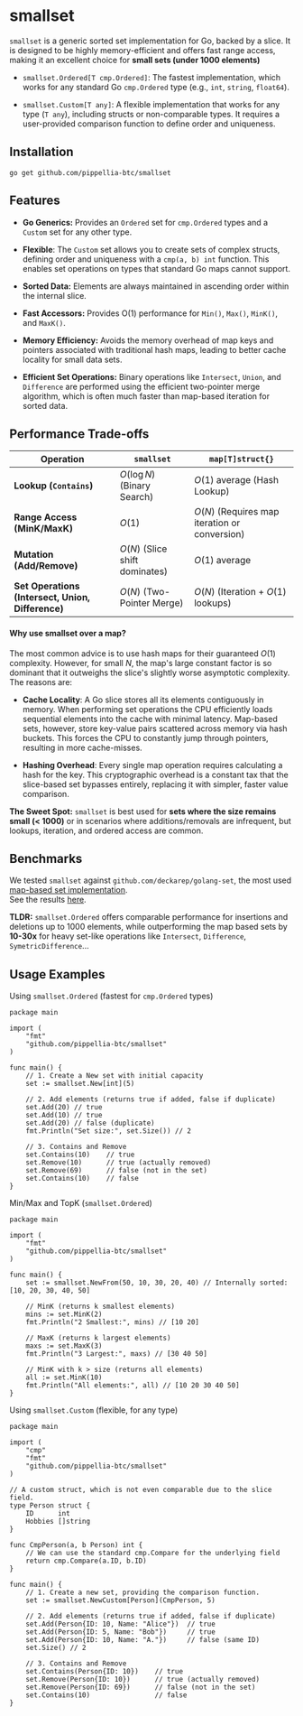 # smallset

`smallset` is a generic sorted set implementation for Go, backed by a slice. It is designed to be highly memory-efficient and offers fast range access, making it an excellent choice for **small sets (under 1000 elements)**

* `smallset.Ordered[T cmp.Ordered]`: The fastest implementation, which works for any standard Go `cmp.Ordered` type (e.g., `int`, `string`, `float64`).

* `smallset.Custom[T any]`: A flexible implementation that works for any type (`T any`), including structs or non-comparable types. It requires a user-provided comparison function to define order and uniqueness.

## Installation

```
go get github.com/pippellia-btc/smallset
```

## Features

* **Go Generics:** Provides an `Ordered` set for `cmp.Ordered` types and a `Custom` set for any other type.

* **Flexible**: The `Custom` set allows you to create sets of complex structs, defining order and uniqueness with a `cmp(a, b) int` function. This enables set operations on types that standard Go maps cannot support.

* **Sorted Data:** Elements are always maintained in ascending order within the internal slice.

* **Fast Accessors:** Provides O(1) performance for `Min()`, `Max()`, `MinK()`, and `MaxK()`.

* **Memory Efficiency:** Avoids the memory overhead of map keys and pointers associated with traditional hash maps, leading to better cache locality for small data sets.

* **Efficient Set Operations:** Binary operations like `Intersect`, `Union`, and `Difference` are performed using the efficient two-pointer merge algorithm, which is often much faster than map-based iteration for sorted data.

## Performance Trade-offs

| Operation | `smallset` | `map[T]struct{}` |
| --------- | ------------------------- | ---------------------------------- |
| **Lookup (`Contains`)** | $O(\log N)$ (Binary Search) | $O(1)$ average (Hash Lookup) |
| **Range Access (MinK/MaxK)** | $O(1)$ | $O(N)$ (Requires map iteration or conversion) |
| **Mutation (Add/Remove)** | $O(N)$ (Slice shift dominates) | $O(1)$ average |
| **Set Operations (Intersect, Union, Difference)** | $O(N)$ (Two-Pointer Merge) | $O(N)$ (Iteration + $O(1)$ lookups) |

#### Why use smallset over a map?

The most common advice is to use hash maps for their guaranteed $O(1)$ complexity. However, for small $N$, the map's large constant factor is so dominant that it outweighs the slice's slightly worse asymptotic complexity. The reasons are:

- **Cache Locality**: A Go slice stores all its elements contiguously in memory. When performing set operations the CPU efficiently loads sequential elements into the cache with minimal latency. Map-based sets, however, store key-value pairs scattered across memory via hash buckets. This forces the CPU to constantly jump through pointers, resulting in more cache-misses.

- **Hashing Overhead**: Every single map operation requires calculating a hash for the key. This cryptographic overhead is a constant tax that the slice-based set bypasses entirely, replacing it with simpler, faster value comparison.

**The Sweet Spot:** `smallset` is best used for **sets where the size remains small (< 1000)** or in scenarios where additions/removals are infrequent, but lookups, iteration, and ordered access are common.

## Benchmarks

We tested `smallset` against `github.com/deckarep/golang-set`, the most used [map-based set implementation](https://github.com/deckarep/golang-set/tree/main).  
See the results [here](bench.md).

**TLDR:** `smallset.Ordered` offers comparable performance for insertions and deletions up to 1000 elements, while outperforming the map based sets by **10-30x** for heavy set-like operations like `Intersect`, `Difference`, `SymetricDifference`...


## Usage Examples

Using `smallset.Ordered` (fastest for `cmp.Ordered` types)

```golang
package main

import (
	"fmt"
	"github.com/pippellia-btc/smallset"
)

func main() {
	// 1. Create a New set with initial capacity
	set := smallset.New[int](5)

	// 2. Add elements (returns true if added, false if duplicate)
	set.Add(20) // true
	set.Add(10) // true
	set.Add(20) // false (duplicate)
	fmt.Println("Set size:", set.Size()) // 2

	// 3. Contains and Remove
	set.Contains(10) 	// true
	set.Remove(10)		// true (actually removed)
	set.Remove(69)		// false (not in the set)
	set.Contains(10) 	// false
}
```

Min/Max and TopK (`smallset.Ordered`)

```golang
package main

import (
	"fmt"
	"github.com/pippellia-btc/smallset"
)

func main() {
	set := smallset.NewFrom(50, 10, 30, 20, 40) // Internally sorted: [10, 20, 30, 40, 50]

	// MinK (returns k smallest elements)
	mins := set.MinK(2)
	fmt.Println("2 Smallest:", mins) // [10 20]

	// MaxK (returns k largest elements)
	maxs := set.MaxK(3)
	fmt.Println("3 Largest:", maxs) // [30 40 50]

	// MinK with k > size (returns all elements)
	all := set.MinK(10)
	fmt.Println("All elements:", all) // [10 20 30 40 50]
}
```

Using `smallset.Custom` (flexible, for any type)

```golang
package main

import (
    "cmp"
    "fmt"
    "github.com/pippellia-btc/smallset"
)

// A custom struct, which is not even comparable due to the slice field.
type Person struct {
    ID   	int
    Hobbies []string
}

func CmpPerson(a, b Person) int {
    // We can use the standard cmp.Compare for the underlying field
    return cmp.Compare(a.ID, b.ID)
}

func main() {
    // 1. Create a new set, providing the comparison function.
    set := smallset.NewCustom[Person](CmpPerson, 5)

    // 2. Add elements (returns true if added, false if duplicate)
    set.Add(Person{ID: 10, Name: "Alice"})	// true
    set.Add(Person{ID: 5, Name: "Bob"})		// true
	set.Add(Person{ID: 10, Name: "A."})		// false (same ID)
    set.Size() // 2

	// 3. Contains and Remove
	set.Contains(Person{ID: 10}) 	// true
	set.Remove(Person{ID: 10})		// true (actually removed)
	set.Remove(Person{ID: 69})		// false (not in the set)
	set.Contains(10) 				// false
}
```
